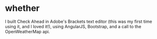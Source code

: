 # whether

I built Check Ahead in Adobe's Brackets text editor 
(this was my first time using it, and I loved it!), 
using AngularJS, Bootstrap, and a call to the OpenWeatherMap api.
